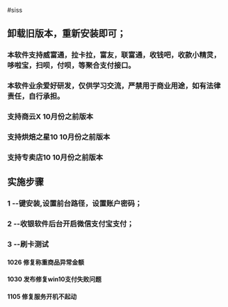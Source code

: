 #siss
 
## 卸载旧版本，重新安装即可；

### 本软件支持威富通，拉卡拉，富友，联富通，收钱吧，收款小精灵，哆啦宝，扫呗，付呗，等聚合支付接口。 
### 本软件业余爱好研发，仅供学习交流，严禁用于商业用途，如有法律责任，自行承担。
### 支持商云X      10月份之前版本 
### 支持烘焙之星10 10月份之前版本
### 支持专卖店10   10月份之前版本
## 实施步骤
### 1 --键安装,设置前台路径，设置账户密码；
### 2 --收银软件后台开启微信支付宝支付；
### 3 --刷卡测试

#### 1026 修复称重商品异常金额
#### 1030 发布修复win10支付失败问题
#### 1105 修复服务开机不起动
